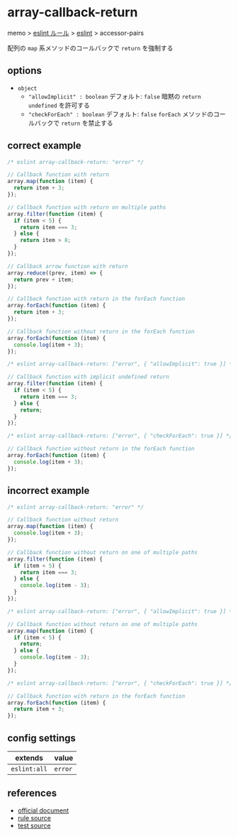 # array-callback-return

memo > [eslint ルール](../index.md) > [eslint](../eslint.md) > accessor-pairs

配列の `map` 系メソッドのコールバックで `return` を強制する

## options

- `object`
  - `"allowImplicit" : boolean`
    デフォルト: `false`
    暗黙の `return undefined` を許可する
  - `"checkForEach" : boolean`
    デフォルト: `false`
    `forEach` メソッドのコールバックで `return` を禁止する

## correct example

```javascript
/* eslint array-callback-return: "error" */

// Callback function with return
array.map(function (item) {
  return item + 3;
});

// Callback function with return on multiple paths
array.filter(function (item) {
  if (item < 5) {
    return item === 3;
  } else {
    return item > 8;
  }
});

// Callback arrow function with return
array.reduce((prev, item) => {
  return prev + item;
});

// Callback function with return in the forEach function
array.forEach(function (item) {
  return item + 3;
});

// Callback function without return in the forEach function
array.forEach(function (item) {
  console.log(item + 3);
});
```

```javascript
/* eslint array-callback-return: ["error", { "allowImplicit": true }] */

// Callback function with implicit undefined return
array.filter(function (item) {
  if (item < 5) {
    return item === 3;
  } else {
    return;
  }
});
```

```javascript
/* eslint array-callback-return: ["error", { "checkForEach": true }] */

// Callback function without return in the forEach function
array.forEach(function (item) {
  console.log(item + 3);
});
```

## incorrect example

```javascript
/* eslint array-callback-return: "error" */

// Callback function without return
array.map(function (item) {
  console.log(item + 3);
});

// Callback function without return on one of multiple paths
array.filter(function (item) {
  if (item < 5) {
    return item === 3;
  } else {
    console.log(item - 3);
  }
});
```

```javascript
/* eslint array-callback-return: ["error", { "allowImplicit": true }] */

// Callback function without return on one of multiple paths
array.map(function (item) {
  if (item < 5) {
    return;
  } else {
    console.log(item - 3);
  }
});
```

```javascript
/* eslint array-callback-return: ["error", { "checkForEach": true }] */

// Callback function with return in the forEach function
array.forEach(function (item) {
  return item + 3;
});
```

## config settings

| extends      | value   |
| ------------ | ------- |
| `eslint:all` | `error` |

## references

- [official document](https://eslint.org/docs/latest/rules/array-callback-return)
- [rule source](https://github.com/eslint/eslint/blob/main/lib/rules/array-callback-return.js)
- [test source](https://github.com/eslint/eslint/blob/main/tests/lib/rules/array-callback-return.js)
